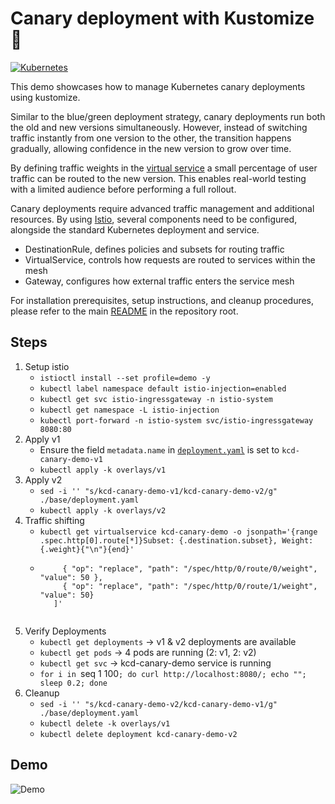 # Canary deployment with Kustomize 🦜
[![Kubernetes](https://img.shields.io/badge/Kubernetes-326CE5?logo=kubernetes&logoColor=fff)](#)

This demo showcases how to manage Kubernetes canary deployments using kustomize.

Similar to the blue/green deployment strategy, canary deployments run both the old and new versions simultaneously. However, instead of switching traffic instantly from one version to the other, the transition happens gradually, allowing confidence in the new version to grow over time.

By defining traffic weights in the [virtual service](./base/virtualservice.yaml) a small percentage of user traffic can be routed to the new version. This enables real-world testing with a limited audience before performing a full rollout.

Canary deployments require advanced traffic management and additional resources.
By using [Istio](https://istio.io), several components need to be configured, alongside the standard Kubernetes deployment and service.
- DestinationRule, defines policies and subsets for routing traffic
- VirtualService, controls how requests are routed to services within the mesh
- Gateway, configures how external traffic enters the service mesh

For installation prerequisites, setup instructions, and cleanup procedures, please refer to the main [README](./../README.md) in the repository root.

## Steps
1. Setup istio
   - `istioctl install --set profile=demo -y`
   - `kubectl label namespace default istio-injection=enabled`
   - `kubectl get svc istio-ingressgateway -n istio-system`
   - `kubectl get namespace -L istio-injection`
   - `kubectl port-forward -n istio-system svc/istio-ingressgateway 8080:80`
1. Apply v1
   - Ensure the field `metadata.name` in [`deployment.yaml`](./base/deployment.yaml) is set to `kcd-canary-demo-v1`
   - `kubectl apply -k overlays/v1`
2. Apply v2
   - `sed -i '' "s/kcd-canary-demo-v1/kcd-canary-demo-v2/g" ./base/deployment.yaml`
   - `kubectl apply -k overlays/v2`
3. Traffic shifting
   - `kubectl get virtualservice kcd-canary-demo -o jsonpath='{range .spec.http[0].route[*]}Subset: {.destination.subset}, Weight: {.weight}{"\n"}{end}'`
   - ```kubectl patch virtualservice kcd-canary-demo --type='json' -p='[
          { "op": "replace", "path": "/spec/http/0/route/0/weight", "value": 50 },
          { "op": "replace", "path": "/spec/http/0/route/1/weight", "value": 50}
        ]'
   ```
4. Verify Deployments
   - `kubectl get deployments` -> v1 & v2 deployments are available
   - `kubectl get pods` -> 4 pods are running (2: v1, 2: v2)
   - `kubectl get svc` -> kcd-canary-demo service is running
   - `for i in `seq 1 100`; do curl http://localhost:8080/; echo ""; sleep 0.2; done`
6. Cleanup
   - `sed -i '' "s/kcd-canary-demo-v2/kcd-canary-demo-v1/g" ./base/deployment.yaml`
   - `kubectl delete -k overlays/v1`
   - `kubectl delete deployment kcd-canary-demo-v2`

## Demo
![Demo](./../assets/canary-kustomize.gif)
